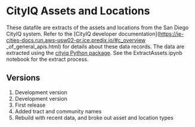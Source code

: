 # CityIQ Assets and Locations

These datafile are extracts of the assets and locations from the San Diego
CityIQ system. Refer to the [CityIQ developer
documentation](https://ie-cities-docs.run.aws-usw02-pr.ice.predix.io/#c_overview
 _of_general_apis.html) for details about these data records. The data are
extracted using the [cityiq Python package](https://pypi.org/project/cityiq/).
See the ExtractAssets.ipynb notebook for the extract process.

## Versions

1. Development version
2. Development version
3. First release
4. Added tract and community names
5. Rebuild with recent data, and broke out asset and location types